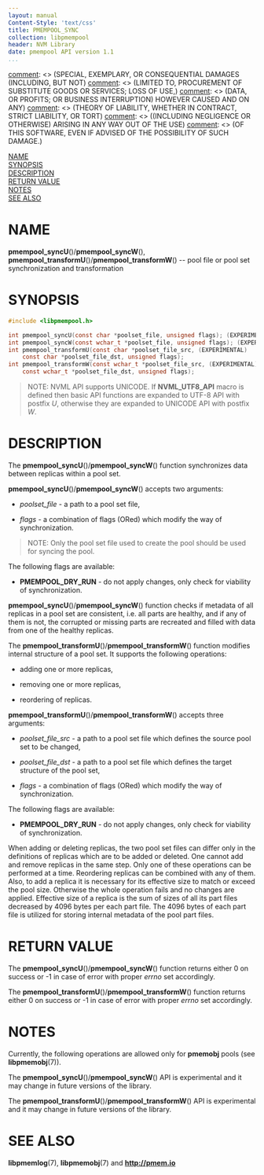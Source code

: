 ```yaml
---
layout: manual
Content-Style: 'text/css'
title: PMEMPOOL_SYNC
collection: libpmempool
header: NVM Library
date: pmempool API version 1.1
...
```


[comment]: <> (Copyright 2017, Intel Corporation)

[comment]: <> (Redistribution and use in source and binary forms, with or without)
[comment]: <> (modification, are permitted provided that the following conditions)
[comment]: <> (are met:)
[comment]: <> (    * Redistributions of source code must retain the above copyright)
[comment]: <> (      notice, this list of conditions and the following disclaimer.)
[comment]: <> (    * Redistributions in binary form must reproduce the above copyright)
[comment]: <> (      notice, this list of conditions and the following disclaimer in)
[comment]: <> (      the documentation and/or other materials provided with the)
[comment]: <> (      distribution.)
[comment]: <> (    * Neither the name of the copyright holder nor the names of its)
[comment]: <> (      contributors may be used to endorse or promote products derived)
[comment]: <> (      from this software without specific prior written permission.)

[comment]: <> (THIS SOFTWARE IS PROVIDED BY THE COPYRIGHT HOLDERS AND CONTRIBUTORS)
[comment]: <> ("AS IS" AND ANY EXPRESS OR IMPLIED WARRANTIES, INCLUDING, BUT NOT)
[comment]: <> (LIMITED TO, THE IMPLIED WARRANTIES OF MERCHANTABILITY AND FITNESS FOR)
[comment]: <> (A PARTICULAR PURPOSE ARE DISCLAIMED. IN NO EVENT SHALL THE COPYRIGHT)
[comment]: <> (OWNER OR CONTRIBUTORS BE LIABLE FOR ANY DIRECT, INDIRECT, INCIDENTAL,)
[comment]: <> (SPECIAL, EXEMPLARY, OR CONSEQUENTIAL DAMAGES (INCLUDING, BUT NOT)
[comment]: <> (LIMITED TO, PROCUREMENT OF SUBSTITUTE GOODS OR SERVICES; LOSS OF USE,)
[comment]: <> (DATA, OR PROFITS; OR BUSINESS INTERRUPTION) HOWEVER CAUSED AND ON ANY)
[comment]: <> (THEORY OF LIABILITY, WHETHER IN CONTRACT, STRICT LIABILITY, OR TORT)
[comment]: <> ((INCLUDING NEGLIGENCE OR OTHERWISE) ARISING IN ANY WAY OUT OF THE USE)
[comment]: <> (OF THIS SOFTWARE, EVEN IF ADVISED OF THE POSSIBILITY OF SUCH DAMAGE.)

[comment]: <> (pmempool_sync.3 -- man page for pmempool sync and transform)

[NAME](#name)<br />
[SYNOPSIS](#synopsis)<br />
[DESCRIPTION](#description)<br />
[RETURN VALUE](#return-value)<br />
[NOTES](#notes)<br />
[SEE ALSO](#see-also)<br />


# NAME #

**pmempool_syncU**()/**pmempool_syncW**(), **pmempool_transformU**()/**pmempool_transformW**() -- pool file or pool set synchronization and transformation


# SYNOPSIS #

```c
#include <libpmempool.h>

int pmempool_syncU(const char *poolset_file, unsigned flags); (EXPERIMENTAL)
int pmempool_syncW(const wchar_t *poolset_file, unsigned flags); (EXPERIMENTAL)
int pmempool_transformU(const char *poolset_file_src, (EXPERIMENTAL)
	const char *poolset_file_dst, unsigned flags);
int pmempool_transformW(const wchar_t *poolset_file_src, (EXPERIMENTAL)
	const wchar_t *poolset_file_dst, unsigned flags);
```

>NOTE: NVML API supports UNICODE. If **NVML_UTF8_API** macro is defined then
basic API functions are expanded to UTF-8 API with postfix *U*,
otherwise they are expanded to UNICODE API with postfix *W*.


# DESCRIPTION #

The **pmempool_syncU**()/**pmempool_syncW**() function synchronizes data between replicas within
a pool set.

**pmempool_syncU**()/**pmempool_syncW**() accepts two arguments:

* *poolset_file* - a path to a pool set file,

* *flags* - a combination of flags (ORed) which modify the way of
synchronization.

>NOTE: Only the pool set file used to create the pool should be used
for syncing the pool.

The following flags are available:

* **PMEMPOOL_DRY_RUN** - do not apply changes, only check for viability of
synchronization.

**pmempool_syncU**()/**pmempool_syncW**() function checks if metadata of all replicas in a pool set
are consistent, i.e. all parts are healthy, and if any of them is not,
the corrupted or missing parts are recreated and filled with data from one of
the healthy replicas.

The **pmempool_transformU**()/**pmempool_transformW**() function modifies internal structure of a pool set.
It supports the following operations:

* adding one or more replicas,

* removing one or more replicas,

* reordering of replicas.


**pmempool_transformU**()/**pmempool_transformW**() accepts three arguments:

* *poolset_file_src* - a path to a pool set file which defines the source
pool set to be changed,

* *poolset_file_dst* - a path to a pool set file which defines the target
structure of the pool set,

* *flags* - a combination of flags (ORed) which modify the way of
synchronization.

The following flags are available:

* **PMEMPOOL_DRY_RUN** - do not apply changes, only check for viability of
synchronization.

When adding or deleting replicas, the two pool set files can differ only in the
definitions of replicas which are to be added or deleted. One cannot add and
remove replicas in the same step. Only one of these operations can be performed
at a time. Reordering replicas can be combined with any of them.
Also, to add a replica it is necessary for its effective size to match or exceed
the pool size. Otherwise the whole operation fails and no changes are applied.
Effective size of a replica is the sum of sizes of all its part files decreased
by 4096 bytes per each part file. The 4096 bytes of each part file is
utilized for storing internal metadata of the pool part files.


# RETURN VALUE #

The **pmempool_syncU**()/**pmempool_syncW**() function returns either 0 on success or -1 in case of error
with proper *errno* set accordingly.

The **pmempool_transformU**()/**pmempool_transformW**() function returns either 0 on success or -1 in case of error
with proper *errno* set accordingly.


# NOTES #

Currently, the following operations are allowed only for **pmemobj** pools (see
**libpmemobj**(7)).

The **pmempool_syncU**()/**pmempool_syncW**() API is experimental and it may change in future
versions of the library.

The **pmempool_transformU**()/**pmempool_transformW**() API is experimental and it may change in future
versions of the library.

# SEE ALSO #

**libpmemlog**(7), **libpmemobj**(7) and **<http://pmem.io>**
